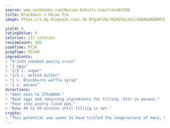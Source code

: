 ```yaml
---
source: www.cookbooks.com/Recipe-Details.aspx?id=481758
title: Blackburn S Pecan Pie
image: https://1.bp.blogspot.com/-5K-WfguHlZ0/YA2H2Zqia5I/AAAAAAAABhM/Bdgu68p4aG0Q6jWdy3eGaUXSKw5p3sdxwCLcBGAsYHQ/s324/7.png

yield: 5
ratingValue: 4
calories: 217 calories
reviewCount: 349
cookTime: PT2H
prepTime: PT24M
ingredients:
- "9-inch unbaked pastry crust"
- "3 eggs"
- "2/3 c. sugar"
- "1/3 c. melted butter"
- "1 c. Blackburns waffle syrup"
- "1 c. pecans"
directions:
- "Heat oven to 375u00b0."
- "Beat eggs and remaining ingredients for filling. Stir in pecans."
- "Pour into pastry lined pan."
- "Bake 40 to 50 minutes until filling is set."
crypto:
- "This potential use seems to have tickled the imaginations of many, many bitcoin fanciers."
---
```


